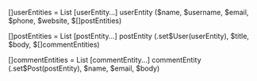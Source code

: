 <!-- - (build) List<UserEntity> userEntities 
  - <- collect (build) userEntity
      - <- userEntity.set(name, username, email, phone, website, postEntities)
      - // <- (build) postEntities <- collect (build) List<PostEntity> postEntities <- collect (build) postEntity

      // postEntity.set(title, body)
          // build List<CommentEntity>
          // build CommentEntity -> collect -->



[]userEntities =
List<UserEntity> [userEntity...]
userEntity ($name, $username, $email, $phone, $website, $[]postEntities)

[]postEntities =
List<PostEntity> [postEntity...]
postEntity (.set$User(userEntity), $title, $body, $[]commentEntities)

[]commentEntities =
List<CommentEntity> [commentEntity...]
commentEntity (.set$Post(postEntity), $name, $email, $body)